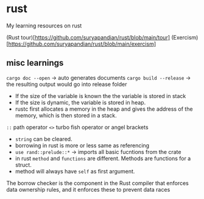 # rust

My learning resources on rust

(Rust tour)[https://github.com/suryapandian/rust/blob/main/tour]
(Exercism)[https://github.com/suryapandian/rust/blob/main/exercism]


## misc learnings

`cargo doc --open` -> auto generates documents
`cargo build --release` -> the resulting output would go into release folder

- If the size of the variable is known the the variable is stored in stack
- If the size is dynamic, the variable is stored in heap.
- rustc first allocates a memory in the heap and gives the address of the memory, 
which is then stored in a stack.

`::` path operator
`<>` turbo fish operator or angel brackets
- `string` can be cleared.
- borrowing in rust is more or less same as referencing
- `use rand::prelude::*` -> imports all basic fucntions from the crate
- in rust `method` and `functions` are different. Methods are functions for a struct.
- method will always have `self` as first argument.


The borrow checker is the component in the Rust compiler that enforces data ownership rules, and it enforces these to prevent data races
